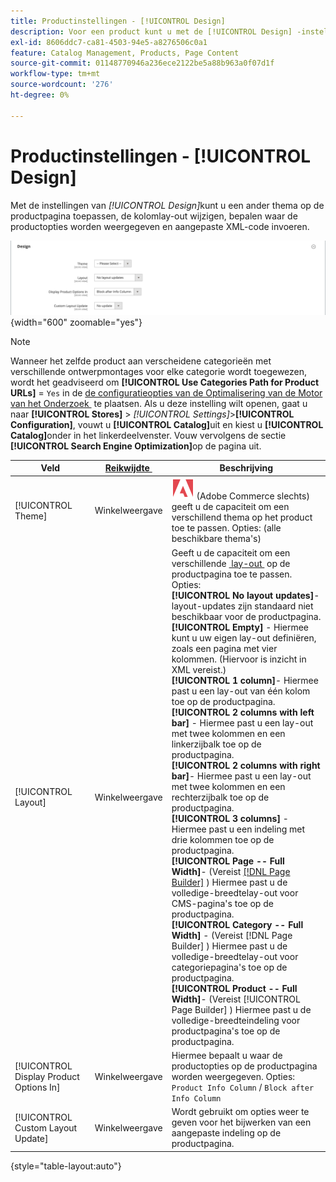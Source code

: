 ```yaml
---
title: Productinstellingen - [!UICONTROL Design]
description: Voor een product kunt u met de [!UICONTROL Design] -instellingen een ander thema toepassen op een productpagina en de lay-out wijzigen.
exl-id: 8606ddc7-ca81-4503-94e5-a8276506c0a1
feature: Catalog Management, Products, Page Content
source-git-commit: 01148770946a236ece2122be5a88b963a0f07d1f
workflow-type: tm+mt
source-wordcount: '276'
ht-degree: 0%

---
```


# Productinstellingen - [!UICONTROL Design]

Met de instellingen van _[!UICONTROL Design]_&#x200B;kunt u een ander thema op de productpagina toepassen, de kolomlay-out wijzigen, bepalen waar de productopties worden weergegeven en aangepaste XML-code invoeren.

![&#x200B; Ontwerp &#x200B;](./assets/product-design-ee.png){width="600" zoomable="yes"}

>[!NOTE]
>
>Wanneer het zelfde product aan verscheidene categorieën met verschillende ontwerpmontages voor elke categorie wordt toegewezen, wordt het geadviseerd om **[!UICONTROL Use Categories Path for Product URLs]** = `Yes` in de [&#x200B; de configuratieopties van de Optimalisering van de Motor van het Onderzoek &#x200B;](../configuration-reference/catalog/catalog.md#search-engine-optimization) te plaatsen. Als u deze instelling wilt openen, gaat u naar **[!UICONTROL Stores]** > _[!UICONTROL Settings]_>**[!UICONTROL Configuration]**, vouwt u **[!UICONTROL Catalog]**&#x200B;uit en kiest u **[!UICONTROL Catalog]**&#x200B;onder in het linkerdeelvenster. Vouw vervolgens de sectie **[!UICONTROL Search Engine Optimization]**&#x200B;op de pagina uit.

| Veld | [&#x200B; Reikwijdte &#x200B;](../getting-started/websites-stores-views.md#scope-settings) | Beschrijving |
|---|---|----|
| [!UICONTROL Theme] | Winkelweergave | ![&#x200B; Adobe Commerce &#x200B;](../assets/adobe-logo.svg) (Adobe Commerce slechts) geeft u de capaciteit om een verschillend thema op het product toe te passen. Opties: (alle beschikbare thema&#39;s) |
| [!UICONTROL Layout] | Winkelweergave | Geeft u de capaciteit om een verschillende [&#x200B; lay-out &#x200B;](../content-design/page-layout.md) op de productpagina toe te passen. Opties: <br/>**[!UICONTROL No layout updates]**- layout-updates zijn standaard niet beschikbaar voor de productpagina.<br/>**[!UICONTROL Empty]** - Hiermee kunt u uw eigen lay-out definiëren, zoals een pagina met vier kolommen. (Hiervoor is inzicht in XML vereist.) <br/>**[!UICONTROL 1 column]**- Hiermee past u een lay-out van één kolom toe op de productpagina.<br/>**[!UICONTROL 2 columns with left bar]** - Hiermee past u een lay-out met twee kolommen en een linkerzijbalk toe op de productpagina. <br/>**[!UICONTROL 2 columns with right bar]**- Hiermee past u een lay-out met twee kolommen en een rechterzijbalk toe op de productpagina.<br/>**[!UICONTROL 3 columns]** - Hiermee past u een indeling met drie kolommen toe op de productpagina. <br/>**[!UICONTROL Page -- Full Width]**- (Vereist [[!DNL Page Builder]](../page-builder/introduction.md) ) Hiermee past u de volledige-breedtelay-out voor CMS-pagina&#39;s toe op de productpagina.<br/>**[!UICONTROL Category -- Full Width]** - (Vereist [!DNL Page Builder] ) Hiermee past u de volledige-breedtelay-out voor categoriepagina&#39;s toe op de productpagina. <br/>**[!UICONTROL Product -- Full Width]**- (Vereist [!UICONTROL Page Builder] ) Hiermee past u de volledige-breedteindeling voor productpagina&#39;s toe op de productpagina. |
| [!UICONTROL Display Product Options In] | Winkelweergave | Hiermee bepaalt u waar de productopties op de productpagina worden weergegeven. Opties: `Product Info Column` / `Block after Info Column` |
| [!UICONTROL Custom Layout Update] | Winkelweergave | Wordt gebruikt om opties weer te geven voor het bijwerken van een aangepaste indeling op de productpagina. |

{style="table-layout:auto"}
